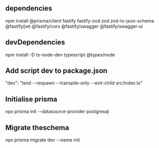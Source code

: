 ## dependencies
npm install @prisma/client fastify fastify-zod zod zod-to-json-schema @fastify/jwt @fastify/cors @fastify/swagger @fastify/swagger-ui
## devDependencies
npm install -D ts-node-dev typescript @types/node
## Add script dev to package.json
"dev": "tsnd --respawn --transpile-only --exit-child src/index.ts"

## Initialise prisma
npx prisma init --datasource-provider postgresql
## Migrate theschema
npx prisma migrate dev --name init
